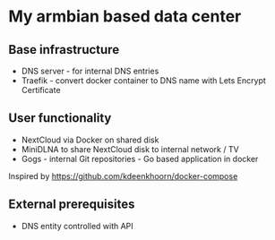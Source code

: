 # My armbian based data center

## Base infrastructure

* DNS server - for internal DNS entries
* Traefik - convert docker container to DNS name with Lets Encrypt Certificate

## User functionality

* NextCloud via Docker on shared disk
* MiniDLNA to share NextCloud disk to internal network / TV
* Gogs - internal Git repositories - Go based application in docker

Inspired by https://github.com/kdeenkhoorn/docker-compose

## External prerequisites

* DNS entity controlled with API
